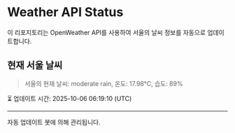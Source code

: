 
# Weather API Status

이 리포지토리는 OpenWeather API를 사용하여 서울의 날씨 정보를 자동으로 업데이트합니다.

## 현재 서울 날씨
> 서울의 현재 날씨: moderate rain, 온도: 17.98°C, 습도: 89%

⏳ 업데이트 시간: 2025-10-06 06:19:10 (UTC)

---
자동 업데이트 봇에 의해 관리됩니다.
